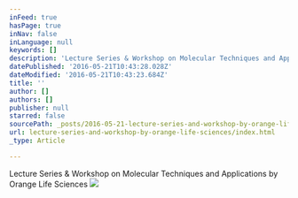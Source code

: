 ```yaml
---
inFeed: true
hasPage: true
inNav: false
inLanguage: null
keywords: []
description: 'Lecture Series & Workshop on Molecular Techniques and Applications by Orange Life Sciences'
datePublished: '2016-05-21T10:43:28.028Z'
dateModified: '2016-05-21T10:43:23.684Z'
title: ''
author: []
authors: []
publisher: null
starred: false
sourcePath: _posts/2016-05-21-lecture-series-and-workshop-by-orange-life-sciences.md
url: lecture-series-and-workshop-by-orange-life-sciences/index.html
_type: Article

---
```

Lecture Series & Workshop on Molecular Techniques and Applications by Orange Life Sciences
![](https://the-grid-user-content.s3-us-west-2.amazonaws.com/e5a5a854-3893-445b-8a26-dce43382fe9b.jpg)
